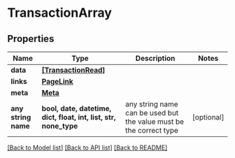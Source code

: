 # TransactionArray


## Properties
Name | Type | Description | Notes
------------ | ------------- | ------------- | -------------
**data** | [**[TransactionRead]**](TransactionRead.md) |  | 
**links** | [**PageLink**](PageLink.md) |  | 
**meta** | [**Meta**](Meta.md) |  | 
**any string name** | **bool, date, datetime, dict, float, int, list, str, none_type** | any string name can be used but the value must be the correct type | [optional]

[[Back to Model list]](../README.md#documentation-for-models) [[Back to API list]](../README.md#documentation-for-api-endpoints) [[Back to README]](../README.md)


